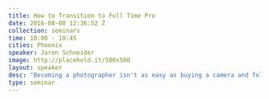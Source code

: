 ```yaml
---
title: How to Transition to Full Time Pro
date: 2016-08-08 12:36:52 Z
collection: seminars
time: 10:00 - 10:45
cities: Phoenix
speaker: Jaron Schneider
image: http://placehold.it/500x500
layout: speaker
desc: "Becoming a photographer isn't as easy as buying a camera and following a few tutorials, unfortunately there is a lot more you have to consider before quitting your day job and following your passion. For those with the desire to do so, the strategy I chose wasn’t quick and it wasn't easy. I offer no shortcuts and no magic answers. What you will learn is sure-fire, safe and reliable way to smoothly start a career driven by the art you love. I will explain how to properly transition your labor, how to select your initial target market, and how to eventually get paid doing exactly what you dreamed."
type: seminar
---
```

